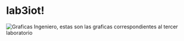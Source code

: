 # lab3iot!

![Graficas](https://user-images.githubusercontent.com/116962452/216876946-97efeffb-1c99-4d14-baff-d125606bc2cc.jpeg)
Ingeniero, estas son las graficas correspondientes al tercer laboratorio
